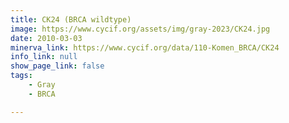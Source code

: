 ```yaml
---
title: CK24 (BRCA wildtype)
image: https://www.cycif.org/assets/img/gray-2023/CK24.jpg
date: 2010-03-03
minerva_link: https://www.cycif.org/data/110-Komen_BRCA/CK24
info_link: null
show_page_link: false
tags:
    - Gray
    - BRCA

---
```

